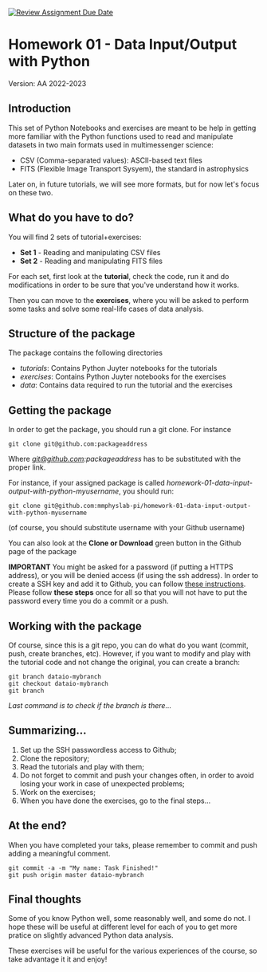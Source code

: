 [![Review Assignment Due Date](https://classroom.github.com/assets/deadline-readme-button-8d59dc4de5201274e310e4c54b9627a8934c3b88527886e3b421487c677d23eb.svg)](https://classroom.github.com/a/jQzI0T1n)
# Homework 01 - Data Input/Output with Python
Version: AA 2022-2023

## Introduction
This set of Python Notebooks and exercises are meant to be help in getting more familiar with the
Python functions used to read and manipulate datasets in two main formats used in multimessenger
science:

* CSV (Comma-separated values): ASCII-based text files
* FITS (Flexible Image Transport Sysyem), the standard in astrophysics

Later on, in future tutorials, we will see more formats, but for now let's focus on these two.

## What do you have to do?
You will find 2 sets of tutorial+exercises:
* **Set 1** - Reading and manipulating CSV files
* **Set 2** - Reading and manipulating FITS files

For each set, first look at the **tutorial**, check the code, run it and do modifications in order to be sure that you've understand how it works.

Then you can move to the **exercises**, where you will be asked to perform some tasks and solve some
real-life cases of data analysis.

## Structure of the package
The package contains the following directories

* *tutorials*: Contains Python Juyter notebooks for the tutorials
* *exercises*: Contains Python Juyter notebooks for the exercises
* *data*: Contains data required to run the tutorial and the exercises

## Getting the package
In order to get the package, you should run a git clone.
For instance 
```
git clone git@github.com:packageaddress
```
Where *git@github.com:packageaddress* has to be substituted with the proper link.

For instance, if your assigned package is called
*homework-01-data-input-output-with-python-myusername*, you should run:
```
git clone git@github.com:mmphyslab-pi/homework-01-data-input-output-with-python-myusername
```
(of course, you should substitute username with your Github username)
 
You can also look at the **Clone or Download** green button in the Github page of the package

**IMPORTANT** You might be asked for a password (if putting a HTTPS address), or you will be denied access (if using the ssh address). In order to create a SSH key and add it to Github, you can follow [these instructions](https://docs.github.com/en/authentication/connecting-to-github-with-ssh/adding-a-new-ssh-key-to-your-github-account). Please follow **these steps** once for all so that you will not have to put the password every time you do a commit or a push.

## Working with the package
Of course, since this is a git repo, you can do what do you want (commit, push, create branches, etc).
However, if you want to modify and play with the tutorial code and not change the original, you can create a branch:
```
git branch dataio-mybranch
git checkout dataio-mybranch
git branch 
```
*Last command is to check if the branch is there...*


## Summarizing...
1) Set up the SSH passwordless access to Github;
2) Clone the repository;
3) Read the tutorials and play with them;
4) Do not forget to commit and push your changes often, in order to avoid losing your work in case of unexpected problems;
5) Work on the exercises;
6) When you have done the exercises, go to the final steps...


## At the end?
When you have completed your taks, please remember to commit and push adding a meaningful comment.
```
git commit -a -m "My name: Task Finished!" 
git push origin master dataio-mybranch
```


## Final thoughts
Some of you know Python well, some reasonably well, and some do not.
I hope these will be useful at different level for each of you to get more pratice on slightly advanced Python data analysis. 

These exercises will be useful for the various experiences of the course, so take advantage it it and enjoy!